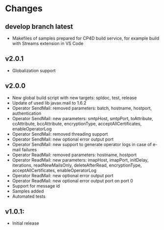 # Changes

## develop branch latest
* Makefiles of samples prepared for CP4D build service, for example build with Streams extension in VS Code

## v2.0.1
* Globalization support

## v2.0.0
* New global build script with new targets: spldoc, test, release
* Update of used lib javax.mail to 1.6.2
* Operator SendMail: removed parameters: batch, hostname, hostport, authentication
* Operator SendMail: new parameters: smtpHost, smtpPort, toAttribute, ccAttribute, bccAttribute, encryptionType, acceptAllCertificates, enableOperatorLog
* Operator SendMail: removed threading support
* Operator SendMail: new optional error output port
* Operator SendMail: new support to generate operator logs in case of e-mail failures
* Operator ReadMail: removed parameters: hostname, hostport
* Operator ReadMail: new parameters: imapHost, imapPort, initDelay, iterations, readNewMailsOnly, deleteAfterRead, encryptionType, acceptAllCertificates, enableOperatorLog
* Operator ReadMail: new optional error output port
* Operator ReadMail: new optional error output port on port 0
* Support for message id
* Samples added
* Automated tests


## v1.0.1:
* Initial release

